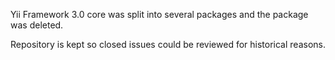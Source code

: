 Yii Framework 3.0 core was split into several packages and the package was deleted.

Repository is kept so closed issues could be reviewed for historical reasons.
